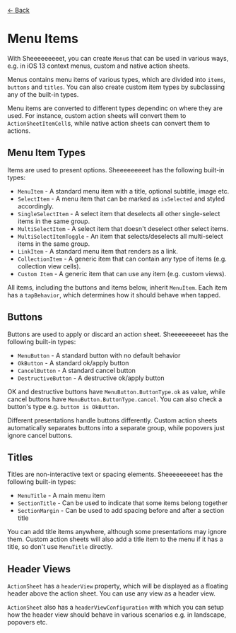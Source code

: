 [← Back][Back]

# Menu Items

With Sheeeeeeeeet, you can create `Menu`s that can be used in various ways, e.g. in iOS 13 context menus, custom and native action sheets.

Menus contains menu items of various types, which are divided into `items`, `buttons` and `titles`. You can also create custom item types by subclassing any of the built-in types.

Menu items are converted to different types dependinc on where they are used. For instance, custom action sheets will convert them to `ActionSheetItemCell`s, while native action sheets can convert them to actions.


## Menu Item Types

Items are used to present options. Sheeeeeeeeet has the following built-in types:

* `MenuItem` - A standard menu item with a title, optional subtitle, image etc.
* `SelectItem` - A menu item that can be marked as `isSelected` and styled accordingly.
* `SingleSelectItem` - A select item that deselects all other single-select items in the same group.
* `MultiSelectItem` - A select item that doesn't deselect other select items.
* `MultiSelectItemToggle` - An item that selects/deselects all multi-select items in the same group.
* `LinkItem` - A standard menu item that renders as a link.
* `CollectionItem` - A generic item that can contain any type of items (e.g. collection view cells).
* `Custom Item` - A generic item that can use any item (e.g. custom views).

All items, including the buttons and items below, inherit `MenuItem`. Each item has a `tapBehavior`, which determines how it should behave when tapped.


## Buttons

Buttons are used to apply or discard an action sheet. Sheeeeeeeeet has the following built-in types:

* `MenuButton` - A standard button with no default behavior
* `OkButton` - A standard ok/apply button
* `CancelButton` - A standard cancel button
* `DestructiveButton` - A destructive ok/apply button

OK and destructive buttons have `MenuButton.ButtonType.ok` as value, while cancel buttons have `MenuButton.ButtonType.cancel`. You can also check a button's type e.g. `button is OkButton`.

Different presentations handle buttons differently. Custom action sheets automatically separates buttons into a separate group, while popovers just ignore cancel buttons.


## Titles

Titles are non-interactive text or spacing elements. Sheeeeeeeeet has the following built-in types:

* `MenuTitle` - A main menu item
* `SectionTitle` - Can be used to indicate that some items belong together
* `SectionMargin` - Can be used to add spacing before and after a section title

You can add title items anywhere, although some presentations may ignore them. Custom action sheets will also add a title item to the menu if it has a title, so don't use `MenuTitle` directly.


## Header Views

`ActionSheet` has a `headerView` property, which will be displayed as a floating header above the action sheet. You can use any view as a header view.

`ActionSheet` also has a `headerViewConfiguration` with which you can setup how the header view should behave in various scenarios e.g. in landscape, popovers etc.

[Back]: https://github.com/danielsaidi/Sheeeeeeeeet